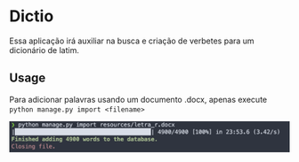 Dictio
======

Essa aplicação irá auxiliar na busca e criação de verbetes para um dicionário de latim.

Usage
-----

Para adicionar palavras usando um documento .docx, apenas execute `python manage.py import <filename>`

![importando palavras](./assets/loading.png)